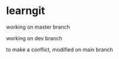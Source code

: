 # learngit
working on master branch


working on dev branch

to make a conflict, modified on main branch
